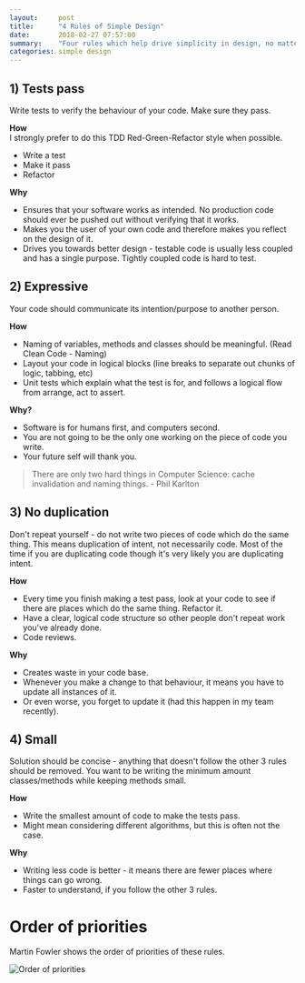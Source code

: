 ```yaml
---
layout:     post
title:      "4 Rules of Simple Design"
date:       2018-02-27 07:57:00
summary:    "Four rules which help drive simplicity in design, no matter which programming language you work with." 
categories: simple design
---
```


## 1) Tests pass  
Write tests to verify the behaviour of your code. Make sure they pass.  

**How**  
I strongly prefer to do this TDD Red-Green-Refactor style when possible.  
* Write a test
* Make it pass
* Refactor

**Why**  
* Ensures that your software works as intended. No production code should ever be pushed out without verifying that it works.
* Makes you the user of your own code and therefore makes you reflect on the design of it.
* Drives you towards better design - testable code is usually less coupled and has a single purpose. Tightly coupled code is hard to test.

## 2) Expressive  
Your code should communicate its intention/purpose to another person.  

**How**  
* Naming of variables, methods and classes should be meaningful. (Read Clean Code - Naming)
* Layout your code in logical blocks (line breaks to separate out chunks of logic, tabbing, etc)
* Unit tests which explain what the test is for, and follows a logical flow from arrange, act to assert.

**Why?**  
* Software is for humans first, and computers second.
* You are not going to be the only one working on the piece of code you write.
* Your future self will thank you.

> There are only two hard things in Computer Science: cache invalidation and naming things. - Phil Karlton  

## 3) No duplication
Don't repeat yourself - do not write two pieces of code which do the same thing. This means duplication of intent, not necessarily code. Most of the time if you are duplicating code though it's very likely you are duplicating intent.  

**How**  
* Every time you finish making a test pass, look at your code to see if there are places which do the same thing. Refactor it.
* Have a clear, logical code structure so other people don't repeat work you've already done.
* Code reviews.

**Why**  
* Creates waste in your code base.
* Whenever you make a change to that behaviour, it means you have to update all instances of it.
* Or even worse, you forget to update it (had this happen in my team recently).

## 4) Small
Solution should be concise - anything that doesn't follow the other 3 rules should be removed. You want to be writing the minimum amount classes/methods while keeping methods small.

**How**  
* Write the smallest amount of code to make the tests pass.
* Might mean considering different algorithms, but this is often not the case.  

**Why**  
* Writing less code is better - it means there are fewer places where things can go wrong.
* Faster to understand, if you follow the other 3 rules.
    
# Order of priorities  
Martin Fowler shows the order of priorities of these rules.  

![Order of priorities](https://martinfowler.com/bliki/images/beckDesignRules/sketch.png "Source: https://martinfowler.com/bliki/BeckDesignRules.html")